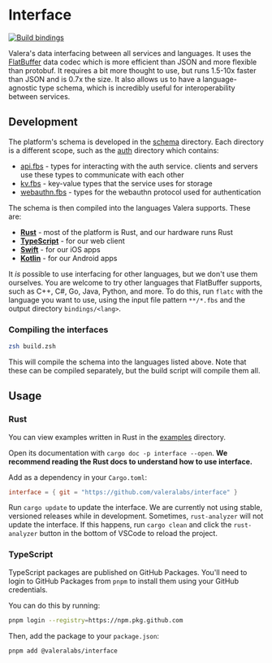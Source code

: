 # Interface

[![Build bindings](https://github.com/valeralabs/interface/actions/workflows/build.yml/badge.svg)](https://github.com/valeralabs/interface/actions/workflows/build.yml)

Valera's data interfacing between all services and languages. It uses the
[FlatBuffer](https://github.com/google/flatbuffers) data codec which is more
efficient than JSON and more flexible than protobuf. It requires a bit more
thought to use, but runs 1.5-10x faster than JSON and is 0.7x the size. It also
allows us to have a language-agnostic type schema, which is incredibly useful for
interoperability between services.

## Development

The platform's schema is developed in the [schema](schema) directory. Each directory
is a different scope, such as the [auth](schema/auth) directory which contains:

- [api.fbs](schema/auth/api.fbs) - types for interacting with the auth service. clients and servers
  use these types to communicate with each other
- [kv.fbs](schema/auth/kv.fbs) - key-value types that the service uses for storage
- [webauthn.fbs](schema/auth/webauthn.fbs) - types for the webauthn protocol used for authentication

The schema is then compiled into the languages Valera supports. These are:

- **[Rust](bindings/rs)** - most of the platform is Rust, and our hardware runs Rust
- **[TypeScript](bindings/ts)** - for our web client
- **[Swift](bindings/swift)** - for our iOS apps
- **[Kotlin](bindings/kt)** - for our Android apps

It _is_ possible to use interfacing for other languages, but we don't use them
ourselves. You are welcome to try other languages that FlatBuffer supports, such
as C++, C#, Go, Java, Python, and more. To do this, run `flatc` with the language
you want to use, using the input file pattern `**/*.fbs` and the output directory
`bindings/<lang>`.

### Compiling the interfaces

```zsh
zsh build.zsh
```

This will compile the schema into the languages listed above. Note that these can
be compiled separately, but the build script will compile them all.

## Usage

### Rust

You can view examples written in Rust in the [examples](examples) directory.

Open its documentation with `cargo doc -p interface --open`. **We recommend reading the Rust docs to understand how to use interface.**

Add as a dependency in your `Cargo.toml`:

```toml
interface = { git = "https://github.com/valeralabs/interface" }
```

Run `cargo update` to update the interface. We are currently not using stable,
versioned releases while in development. Sometimes, `rust-analyzer` will not
update the interface. If this happens, run `cargo clean` and click the `rust-analyzer`
button in the bottom of VSCode to reload the project.

### TypeScript

TypeScript packages are published on GitHub Packages. You'll need to login to
GitHub Packages from `pnpm` to install them using your GitHub credentials.

You can do this by running:

```zsh
pnpm login --registry=https://npm.pkg.github.com
```

Then, add the package to your `package.json`:

```zsh
pnpm add @valeralabs/interface
```
